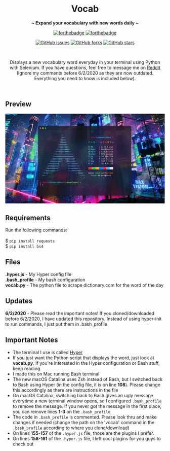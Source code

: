 <h1 align="center">Vocab</h1>

<div align="center">
  
  <strong>~ Expand your vocabulary with new words daily ~</strong>
  
  [![forthebadge](https://forthebadge.com/images/badges/made-with-python.svg)](https://forthebadge.com)
  [![forthebadge](https://forthebadge.com/images/badges/built-with-love.svg)](https://forthebadge.com)
  
  [![GitHub issues](https://img.shields.io/github/issues/itstommi/Vocab?style=for-the-badge)](https://github.com/itstommi/Vocab/issues)
  [![GitHub forks](https://img.shields.io/github/forks/itstommi/Vocab?style=for-the-badge)](https://github.com/itstommi/Vocab/network)
  [![GitHub stars](https://img.shields.io/github/stars/itstommi/Vocab?style=for-the-badge)](https://github.com/itstommi/Vocab/stargazers)
  
  <br>
  
  Displays a new vocabulary word everyday in your terminal using Python with Selenium. If you have questions, feel free to message me on <a href="https://reddit.com/user/ImportantDesk">Reddit</a> (Ignore my comments before 6/2/2020 as they are now outdated. Everything you need to know is included below).

</div>
<br>

## Preview
![Demo Gif](demo.gif)

## Requirements
Run the following commands:
<br><br>
$ ```pip install requests``` <br>
$ ```pip install bs4```

## Files
<b>.hyper.js</b> - My Hyper config file <br>
<b>.bash_profile</b> - My bash configuration <br>
<b>vocab.py</b> - The python file to scrape dictionary.com for the word of the day

## Updates
<b>6/2/2020</b> - Please read the important notes! If you cloned/downloaded before 6/2/2020, I have updated this repository. Instead of using hyper-init to run commands, I just put them in .bash_profile

## Important Notes
- The terminal I use is called [Hyper](https://hyper.is)
- If you just want the Python script that displays the word, just look at <b>vocab.py</b>. If you're interested in the Hyper configuration or Bash stuff, keep reading
- I made this on Mac running Bash terminal
- The new macOS Catalina uses Zsh instead of Bash, but I switched back to Bash using Hyper (in the config file, it is on line **108**). Please change this accordingly as there are instructions in the file
- On macOS Catalina, switching back to Bash gives an ugly message everytime a new terminal window opens, so I configured `.bash_profile` to remove the message. If you never got the message in the first place, you can remove lines **1-3** on the `.bash_profile`
- The code in `.bash_profile` is commented. Please look thru and make changes if needed (change the path on the 'vocab' command in the `.bash_profile` according to where you clone/download)
- On lines **155-157** of the `.hyper.js` file, those are the plugins I prefer.
- On lines **158-161** of the `.hyper.js` file, I left cool plugins for you guys to check out
